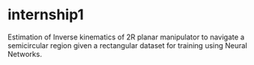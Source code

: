 # internship1
Estimation of Inverse kinematics of 2R planar manipulator to navigate a semicircular region given a rectangular dataset for training using Neural Networks.
